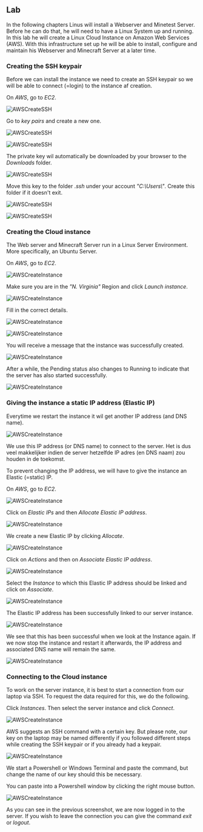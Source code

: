 ## Lab <!-- {docsify-ignore} -->
In the following chapters Linus will install a Webserver and Minetest Server. Before he can do that, he will need to have a Linux System up and running. In this lab he will create a Linux Cloud Instance on  Amazon Web Services (AWS). With this infrastructure set up he will be able to install, configure and maintain his Webserver and Minecraft Server at a later time.

### Creating the SSH keypair  

Before we can install the instance we need to create an SSH keypair so we will be able to connect (=login) to the instance af creation.

On *AWS*, go to *EC2*.

![AWSCreateSSH](../images/02/AWSCreateSSH_0_Compute.png)



Go to *key pairs* and create a new one.

![AWSCreateSSH](../images/02/AWSCreateSSH_1_KeyPairs.png)



![AWSCreateSSH](../images/02/AWSCreateSSH_2_CreateKeyPair.png)

The private key wil automatically be downloaded by your browser to the *Downloads* folder.

![AWSCreateSSH](../images/02/AWSCreateSSH_3_KeyPairCreated.png)

Move this key to the folder .*ssh* under your account *"C:\Users\\<your loginname>"*. Create this folder if it doesn't exit.

![AWSCreateSSH](../images/02/AWSCreateSSH_4_KeyPairCut.png)

![AWSCreateSSH](../images/02/AWSCreateSSH_5_KeyPairPaste.png)



### Creating the Cloud instance 

The Web server and Minecraft Server run in a Linux Server Environment. More specifically, an Ubuntu Server.

On *AWS*, go to *EC2*.

![AWSCreateInstance](../images/02/AWSCreateInstance_0_Compute.png)

Make sure you are in the *"N. Virginia"* Region and click *Launch instance*.

![AWSCreateInstance](../images/02/AWSCreateInstance_1_LaunchInstance.png)

Fill in the correct details.

![AWSCreateInstance](../images/02/AWSCreateInstance_2_InstanceSettings_1.png)

![AWSCreateInstance](../images/02/AWSCreateInstance_2_InstanceSettings_2.png)

You will receive a message that the instance was successfully created.

![AWSCreateInstance](../images/02/AWSCreateInstance_3_SuccesFullInitiated.png)

After a while, the Pending status also changes to Running to indicate that the server has also started successfully.

![AWSCreateInstance](../images/02/AWSCreateInstance_4_RunningState.png)



### Giving the instance a static IP address (Elastic IP)

Everytime we restart the instance it wil get another IP address (and DNS name). 

![AWSCreateInstance](../images/02/AWSElasticIP_0_IPChange.png)



We use this IP address (or DNS name) to connect to the server. Het is dus veel makkelijker indien de server hetzelfde IP adres (en DNS naam) zou houden in de toekomst.

To prevent changing the IP address, we will have to give the instance an Elastic (=static) IP.

On *AWS*, go to *EC2*.

![AWSCreateInstance](../images/02/AWSElasticIP_1_Compute.png)



Click on *Elastic IPs* and then *Allocate Elastic IP address*.

![AWSCreateInstance](../images/02/AWSElasticIP_2_AllocateElasticIP.png)



We create a new Elastic IP by clicking *Allocate*.

![AWSCreateInstance](../images/02/AWSElasticIP_3_CreateElasticIP.png)

  

Click on *Actions* and then on *Associate Elastic IP address*.

![AWSCreateInstance](../images/02/AWSElasticIP_4_AssociateElasticIP.png)



Select the *Instance* to which this Elastic IP address should be linked and click on *Associate*.

![AWSCreateInstance](../images/02/AWSElasticIP_5_Associate.png)



The Elastic IP address has been successfully linked to our server instance.

![AWSCreateInstance](../images/02/AWSElasticIP_6_Success.png)



We see that this has been successful when we look at the Instance again. If we now stop the instance and restart it afterwards, the IP address and associated DNS name will remain the same.

![AWSCreateInstance](../images/02/AWSElasticIP_7_Success_2.png)



### Connecting to the Cloud instance

To work on the server instance, it is best to start a connection from our laptop via SSH. To request the data required for this, we do the following.

Click *Instances*. Then select the server instance and click *Connect*.

![AWSCreateInstance](../images/02/AWSConnectInstance_0_Connect.png)





AWS suggests an SSH command with a certain key. 
But please note, our key on the laptop may be named differently if you followed different steps while creating the SSH keypair or if you already had a keypair.

![AWSCreateInstance](../images/02/AWSConnectInstance_1_CopyCommand.png)





We start a Powershell or Windows Terminal and paste the command, but change the name of our key should this be necessary.

You can paste into a Powershell window by clicking the right mouse button.

![AWSCreateInstance](../images/02/AWSConnectInstance_2_Connect_Logout.png)

As you can see in the previous screenshot, we are now logged in to the server. If you wish to leave the connection you can give the command *exit* or *logout*.
